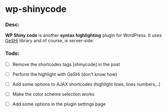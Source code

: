 wp-shinycode
============

### Desc:

**WP Shiny code** is another **syntax highlighting** plugin for WordPress. It uses [GeSHi](http://qbnz.com/highlighter/) library and of course, is server-side.

### Todo: 

* [ ] Remove the shortcodes tags [shinycode] in the post
* [ ] Perform the highlight with GeSHi (don't know how)
* [ ] Add some options to AJAX shortcodes (highlight lines, lines numbers,..)
* [ ] Make the color scheme selection works
* [ ] Add some options in the plugin settings page

